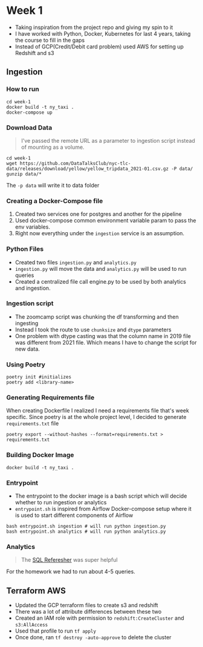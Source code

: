 # Week 1

- Taking inspiration from the project repo and giving my spin to it
- I have worked with Python, Docker, Kubernetes for last 4 years, taking the course to fill in the gaps
- Instead of GCP(Credit/Debit card problem) used AWS for setting up Redshift and s3

## Ingestion
### How to run

```
cd week-1
docker build -t ny_taxi .
docker-compose up 
```

### Download Data

> I've passed the remote URL as a parameter to ingestion script instead of mounting as a volume.

```
cd week-1
wget https://github.com/DataTalksClub/nyc-tlc-data/releases/download/yellow/yellow_tripdata_2021-01.csv.gz -P data/
gunzip data/*
```

The `-p data` will write it to data folder

### Creating a Docker-Compose file

1. Created two services one for postgres and another for the pipeline
2. Used docker-compose common environment variable param to pass the env variables.
3. Right now everything under the `ingestion` service is an assumption.

### Python Files

- Created two files `ingestion.py` and `analytics.py`
- `ingestion.py` will move the data and `analytics.py` will be used to run queries
- Created a centralized file call engine.py to be used by both analytics and ingestion.

### Ingestion script

- The zoomcamp script was chunking the df transforming and then ingesting
- Instead I took the route to use `chunksize` and `dtype` parameters
- One problem with dtype casting was that the column name in 2019 file was different from 2021 file. Which means I have to change the script for new data. 

### Using Poetry

```
poetry init #initializes 
poetry add <library-name> 
```
### Generating Requirements file

When creating Dockerfile I realized I need a requirements file that's week specific. Since poetry is at the whole project level, I decided to generate `requirements.txt` file

```
poetry export --without-hashes --format=requirements.txt > requirements.txt
```

### Building Docker Image

```
docker build -t ny_taxi .  
```

### Entrypoint 

- The entrypoint to the docker image is a bash script which will decide whether to run ingestion or analytics
- `entrypoint.sh` is inspired from Airflow Docker-compose setup where it is used to start different components of Airflow 

```
bash entrypoint.sh ingestion # will run python ingestion.py
bash entrypoint.sh analytics # will run python analytics.py
```

### Analytics

> The [SQL Referesher](https://www.youtube.com/watch?v=hKI6PkPhpa0&list=PL3MmuxUbc_hJed7dXYoJw8DoCuVHhGEQb&index=9) was super helpful

For the homework we had to run about 4-5 queries.

## Terraform AWS

- Updated the GCP terraform files to create s3 and redshift
- There was a lot of attribute differences between these two
- Created an IAM role with permission to `redshift:CreateCluster` and `s3:AllAccess` 
- Used that profile to run `tf apply`
- Once done, ran `tf destroy -auto-approve` to delete the cluster